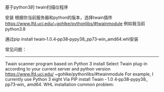 基于python3的 twain扫描仪程序

安装
根据你当前服务器和python的版本，选择twain插件
https://www.lfd.uci.edu/~gohlke/pythonlibs/#twainmodule
例如我当前python3.8

通过pip install twain‑1.0.4‑pp38‑pypy38_pp73‑win_amd64.whl安装

常见问题：


-------

Twain scanner program based on Python 3
install
Select Twain plug-in according to your current server and python version
https://www.lfd.uci.edu/ ~gohlke/pythonlibs/#twainmodule
For example, I currently use Python 3 eight
Via PIP install Twain ‑ 1.0 4‑pp38‑pypy38_ pp73‑win_ amd64. WHL installation
common problem:

